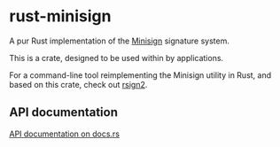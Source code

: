 # rust-minisign

A pur Rust implementation of the [Minisign](https://jedisct1.github.io/minisign/) signature system.

This is a crate, designed to be used within by applications.

For a command-line tool reimplementing the Minisign utility in Rust, and based on this crate, check out [rsign2](https://github.com/jedisct1/rsign2).

## API documentation

[API documentation on docs.rs](https://docs.rs/minisign)
